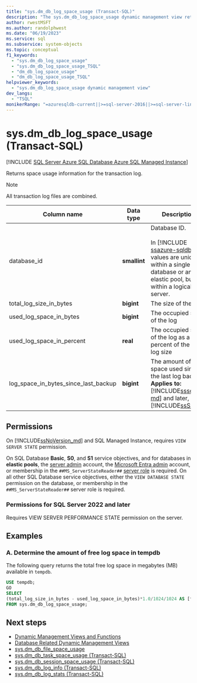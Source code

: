 ```yaml
---
title: "sys.dm_db_log_space_usage (Transact-SQL)"
description: "The sys.dm_db_log_space_usage dynamic management view returns space usage information for the transaction log."
author: rwestMSFT
ms.author: randolphwest
ms.date: "06/19/2023"
ms.service: sql
ms.subservice: system-objects
ms.topic: conceptual
f1_keywords:
  - "sys.dm_db_log_space_usage"
  - "sys.dm_db_log_space_usage_TSQL"
  - "dm_db_log_space_usage"
  - "dm_db_log_space_usage_TSQL"
helpviewer_keywords:
  - "sys.dm_db_log_space_usage dynamic management view"
dev_langs:
  - "TSQL"
monikerRange: "=azuresqldb-current||>=sql-server-2016||>=sql-server-linux-2017||=azuresqldb-mi-current"
---
```


# sys.dm_db_log_space_usage (Transact-SQL)
[!INCLUDE [SQL Server Azure SQL Database Azure SQL Managed Instance](../../includes/applies-to-version/sql-asdb-asdbmi.md)]

Returns space usage information for the transaction log.
  
> [!NOTE]
> All transaction log files are combined.  
  
|Column name|Data type|Description|  
|-----------------|---------------|-----------------|  
|database_id|**smallint**|Database ID. <br /><br />In [!INCLUDE [ssazure-sqldb](../../includes/ssazure-sqldb.md)], the values are unique within a single database or an elastic pool, but not within a logical server.|  
|total_log_size_in_bytes |**bigint** |The size of the log  |
|used_log_space_in_bytes |**bigint** |The occupied size of the log  |
|used_log_space_in_percent |**real** |The occupied size of the log as a percent of the total log size |
|log_space_in_bytes_since_last_backup |**bigint** |The amount of space used since the last log backup <br />**Applies to:** [!INCLUDE[sssql14-md](../../includes/sssql14-md.md)] and later,  [!INCLUDE[ssSDS](../../includes/sssds-md.md)].|

## Permissions  

On [!INCLUDE[ssNoVersion_md](../../includes/ssnoversion-md.md)] and SQL Managed Instance, requires `VIEW SERVER STATE` permission.

On SQL Database **Basic**, **S0**, and **S1** service objectives, and for databases in **elastic pools**, the [server admin](/azure/azure-sql/database/logins-create-manage#existing-logins-and-user-accounts-after-creating-a-new-database) account, the [Microsoft Entra admin](/azure/azure-sql/database/authentication-aad-overview#administrator-structure) account, or membership in the `##MS_ServerStateReader##` [server role](/azure/azure-sql/database/security-server-roles) is required. On all other SQL Database service objectives, either the `VIEW DATABASE STATE` permission on the database, or membership in the `##MS_ServerStateReader##` server role is required.   
  
### Permissions for SQL Server 2022 and later

Requires VIEW SERVER PERFORMANCE STATE permission on the server.

## Examples  
  
### A. Determine the amount of free log space in tempdb   
The following query returns the total free log space in megabytes (MB) available in `tempdb`.

```sql
USE tempdb;  
GO  
SELECT 
(total_log_size_in_bytes - used_log_space_in_bytes)*1.0/1024/1024 AS [free log space in MB]  
FROM sys.dm_db_log_space_usage;  
```
  
## Next steps

- [Dynamic Management Views and Functions](system-dynamic-management-views.md)
- [Database Related Dynamic Management Views](database-related-dynamic-management-views-transact-sql.md)
- [sys.dm_db_file_space_usage](sys-dm-db-file-space-usage-transact-sql.md)
- [sys.dm_db_task_space_usage &#40;Transact-SQL&#41;](sys-dm-db-task-space-usage-transact-sql.md)   
- [sys.dm_db_session_space_usage &#40;Transact-SQL&#41;](sys-dm-db-session-space-usage-transact-sql.md)  
- [sys.dm_db_log_info &#40;Transact-SQL&#41;](sys-dm-db-log-info-transact-sql.md)    
- [sys.dm_db_log_stats &#40;Transact-SQL&#41;](sys-dm-db-log-stats-transact-sql.md)
